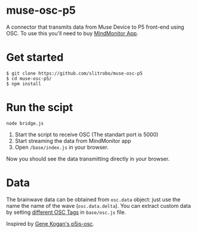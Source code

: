 # muse-osc-p5
A connector that transmits data from Muse Device to P5 front-end using OSC.
To use this you'll need to buy [MindMonitor App](https://mind-monitor.com/).

# Get started

```
$ git clone https://github.com/slitrobo/muse-osc-p5
$ cd muse-osc-p5/
$ npm install
```

# Run the scipt

```
node bridge.js
```

1. Start the script to receive OSC (The standart port is 5000)
2. Start streaming the data from MindMonitor app
3. Open `/base/index.js` in your browser.

Now you should see the data transmitting directly in your browser.


# Data

The brainwave data can be obtained from `osc.data` object: just use the name the name of the wave (`osc.data.delta`).
You can extract custom data by setting [different OSC Tags](https://mind-monitor.com/FAQ.php#oscspec) in `base/osc.js` file.


Inspired by [Gene Kogan's p5js-osc](https://github.com/genekogan/p5js-osc).

